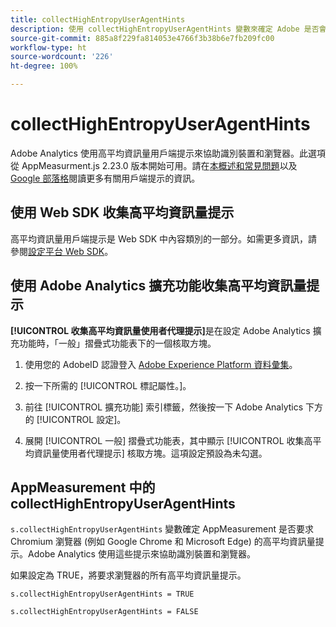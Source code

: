 ```yaml
---
title: collectHighEntropyUserAgentHints
description: 使用 collectHighEntropyUserAgentHints 變數來確定 Adobe 是否會要求 Chromium 瀏覽器 (例如 Google Chrome 和 Microsoft Edge) 的高平均資訊量提示。
source-git-commit: 885a8f229fa814053e4766f3b38b6e7fb209fc00
workflow-type: ht
source-wordcount: '226'
ht-degree: 100%

---
```



# collectHighEntropyUserAgentHints

Adobe Analytics 使用高平均資訊量用戶端提示來協助識別裝置和瀏覽器。此選項從 AppMeasurment.js 2.23.0 版本開始可用。請在[本概述和常見問題](/help/technotes/client-hints.md)以及 [Google 部落格](https://web.dev/user-agent-client-hints/)閱讀更多有關用戶端提示的資訊。

## 使用 Web SDK 收集高平均資訊量提示

高平均資訊量用戶端提示是 Web SDK 中內容類別的一部分。如需更多資訊，請參閱[設定平台 Web SDK](https://experienceleague.adobe.com/docs/experience-platform/edge/fundamentals/configuring-the-sdk.html?lang=en)。

## 使用 Adobe Analytics 擴充功能收集高平均資訊量提示

**[!UICONTROL 收集高平均資訊量使用者代理提示]**&#x200B;是在設定 Adobe Analytics 擴充功能時，「一般」摺疊式功能表下的一個核取方塊。

1. 使用您的 AdobeID 認證登入 [Adobe Experience Platform 資料彙集](https://experience.adobe.com/#/@adobepm/data-collection)。

1. 按一下所需的 [!UICONTROL 標記屬性。]。

1. 前往 [!UICONTROL 擴充功能] 索引標籤，然後按一下 Adobe Analytics 下方的 [!UICONTROL 設定]。

1. 展開 [!UICONTROL 一般] 摺疊式功能表，其中顯示 [!UICONTROL 收集高平均資訊量使用者代理提示] 核取方塊。這項設定預設為未勾選。

## AppMeasurement 中的 collectHighEntropyUserAgentHints

`s.collectHighEntropyUserAgentHints` 變數確定 AppMeasurement 是否要求 Chromium 瀏覽器 (例如 Google Chrome 和 Microsoft Edge) 的高平均資訊量提示。Adobe Analytics 使用這些提示來協助識別裝置和瀏覽器。

如果設定為 TRUE，將要求瀏覽器的所有高平均資訊量提示。

`s.collectHighEntropyUserAgentHints = TRUE`

`s.collectHighEntropyUserAgentHints = FALSE`
